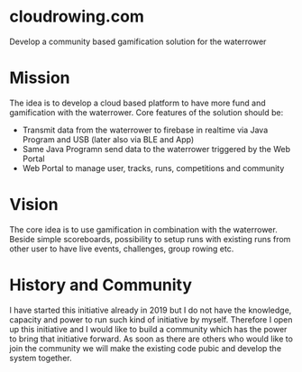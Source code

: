 # cloudrowing.com
Develop a community based gamification solution for the waterrower

# Mission
The idea is to develop a cloud based platform to have more fund and gamification with the waterrower. 
Core features of the solution should be:
- Transmit data from the waterrower to firebase in realtime via Java Program and USB (later also via BLE and App)
- Same Java Programn send data to the waterrower triggered by the Web Portal
- Web Portal to manage user, tracks, runs, competitions and community

# Vision
The core idea is to use gamification in combination with the waterrower. Beside simple scoreboards, possibility to setup runs with existing runs from other user to have live events, challenges, group rowing etc. 

# History and Community
I have started this initiative already in 2019 but I do not have the knowledge, capacity and power to run such kind of initiative by myself. Therefore I open up this initiative and I would like to build a community which has the power to bring that initiative forward. 
As soon as there are others who would like to join the community we will make the existing code pubic and develop the system together.

